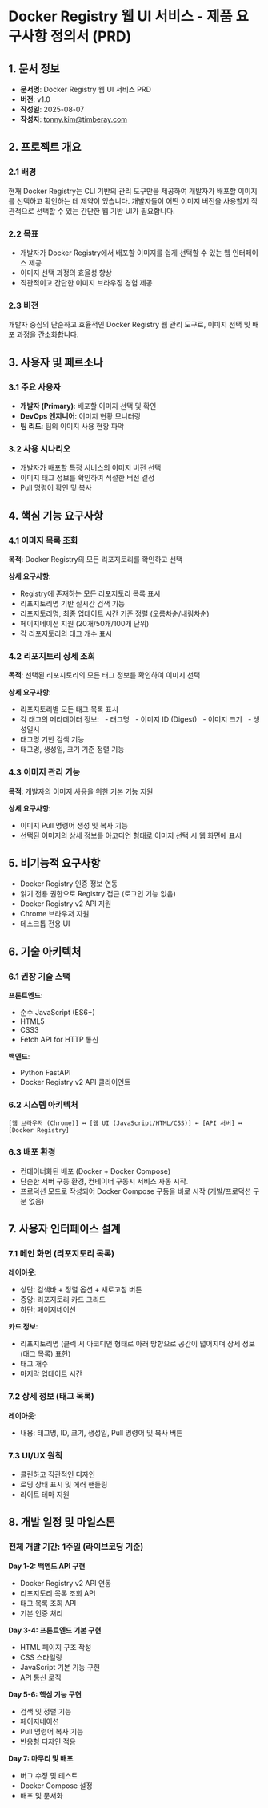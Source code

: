 # Docker Registry 웹 UI 서비스 - 제품 요구사항 정의서 (PRD)

## 1. 문서 정보

- **문서명**: Docker Registry 웹 UI 서비스 PRD
- **버전**: v1.0
- **작성일**: 2025-08-07
- **작성자**: tonny.kim@timberay.com

## 2. 프로젝트 개요

### 2.1 배경

현재 Docker Registry는 CLI 기반의 관리 도구만을 제공하여 개발자가 배포할 이미지를 선택하고 확인하는 데 제약이 있습니다. 개발자들이 어떤 이미지 버전을 사용할지 직관적으로 선택할 수 있는 간단한 웹 기반 UI가 필요합니다.

### 2.2 목표

- 개발자가 Docker Registry에서 배포할 이미지를 쉽게 선택할 수 있는 웹 인터페이스 제공
- 이미지 선택 과정의 효율성 향상
- 직관적이고 간단한 이미지 브라우징 경험 제공

### 2.3 비전

개발자 중심의 단순하고 효율적인 Docker Registry 웹 관리 도구로, 이미지 선택 및 배포 과정을 간소화합니다.

## 3. 사용자 및 페르소나

### 3.1 주요 사용자

- **개발자 (Primary)**: 배포할 이미지 선택 및 확인
- **DevOps 엔지니어**: 이미지 현황 모니터링
- **팀 리드**: 팀의 이미지 사용 현황 파악

### 3.2 사용 시나리오

- 개발자가 배포할 특정 서비스의 이미지 버전 선택
- 이미지 태그 정보를 확인하여 적절한 버전 결정
- Pull 명령어 확인 및 복사

## 4. 핵심 기능 요구사항

### 4.1 이미지 목록 조회

**목적**: Docker Registry의 모든 리포지토리를 확인하고 선택

**상세 요구사항**:

- Registry에 존재하는 모든 리포지토리 목록 표시
- 리포지토리명 기반 실시간 검색 기능
- 리포지토리명, 최종 업데이트 시간 기준 정렬 (오름차순/내림차순)
- 페이지네이션 지원 (20개/50개/100개 단위)
- 각 리포지토리의 태그 개수 표시

### 4.2 리포지토리 상세 조회

**목적**: 선택된 리포지토리의 모든 태그 정보를 확인하여 이미지 선택

**상세 요구사항**:

- 리포지토리별 모든 태그 목록 표시
- 각 태그의 메타데이터 정보:
  - 태그명
  - 이미지 ID (Digest)
  - 이미지 크기
  - 생성일시
- 태그명 기반 검색 기능
- 태그명, 생성일, 크기 기준 정렬 기능

### 4.3 이미지 관리 기능

**목적**: 개발자의 이미지 사용을 위한 기본 기능 지원

**상세 요구사항**:

- 이미지 Pull 명령어 생성 및 복사 기능
- 선택된 이미지의 상세 정보를 아코디언 형태로 이미지 선택 시 웹 화면에 표시

## 5. 비기능적 요구사항

- Docker Registry 인증 정보 연동
- 읽기 전용 권한으로 Registry 접근 (로그인 기능 없음)
- Docker Registry v2 API 지원
- Chrome 브라우저 지원
- 데스크톱 전용 UI

## 6. 기술 아키텍처

### 6.1 권장 기술 스택

**프론트엔드**:

- 순수 JavaScript (ES6+)
- HTML5
- CSS3
- Fetch API for HTTP 통신

**백엔드**:

- Python FastAPI
- Docker Registry v2 API 클라이언트

### 6.2 시스템 아키텍처

```
[웹 브라우저 (Chrome)] ↔ [웹 UI (JavaScript/HTML/CSS)] ↔ [API 서버] ↔ [Docker Registry]
```

### 6.3 배포 환경

- 컨테이너화된 배포 (Docker + Docker Compose)
- 단순한 서버 구동 환경, 컨테이너 구동시 서비스 자동 시작.
- 프로덕션 모드로 작성되어 Docker Compose 구동을 바로 시작 (개발/프로덕션 구분 없음)

## 7. 사용자 인터페이스 설계

### 7.1 메인 화면 (리포지토리 목록)

**레이아웃**:

- 상단: 검색바 + 정렬 옵션 + 새로고침 버튼 
- 중앙: 리포지토리 카드 그리드
- 하단: 페이지네이션

**카드 정보**:

- 리포지토리명 (클릭 시 아코디언 형태로 아래 방향으로 공간이 넓어지며 상세 정보 (태그 목록) 표현)
- 태그 개수
- 마지막 업데이트 시간

### 7.2 상세 정보 (태그 목록)

**레이아웃**:

- 내용: 태그명, ID, 크기, 생성일, Pull 명령어 및 복사 버튼

### 7.3 UI/UX 원칙

- 클린하고 직관적인 디자인
- 로딩 상태 표시 및 에러 핸들링
- 라이트 테마 지원

## 8. 개발 일정 및 마일스톤

### 전체 개발 기간: 1주일 (라이브코딩 기준)

**Day 1-2: 백엔드 API 구현**

- Docker Registry v2 API 연동
- 리포지토리 목록 조회 API
- 태그 목록 조회 API
- 기본 인증 처리

**Day 3-4: 프론트엔드 기본 구현**

- HTML 페이지 구조 작성
- CSS 스타일링
- JavaScript 기본 기능 구현
- API 통신 로직

**Day 5-6: 핵심 기능 구현**

- 검색 및 정렬 기능
- 페이지네이션
- Pull 명령어 복사 기능
- 반응형 디자인 적용

**Day 7: 마무리 및 배포**

- 버그 수정 및 테스트
- Docker Compose 설정
- 배포 및 문서화
